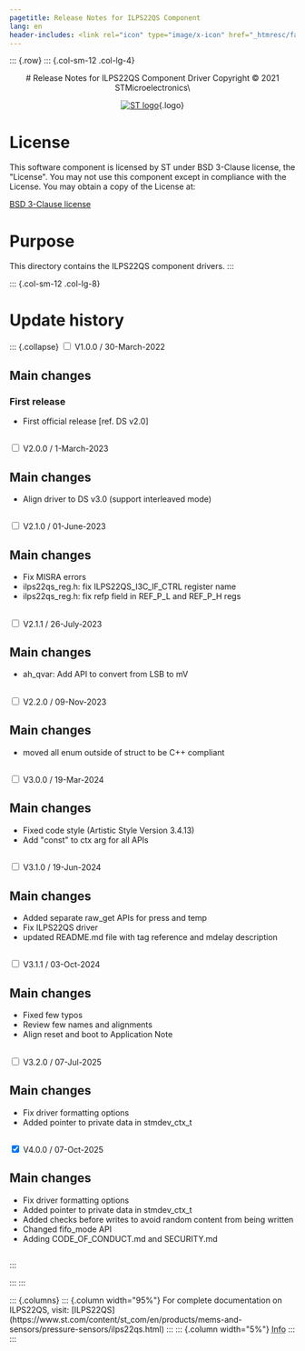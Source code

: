 ```yaml
---
pagetitle: Release Notes for ILPS22QS Component
lang: en
header-includes: <link rel="icon" type="image/x-icon" href="_htmresc/favicon.png" />
---
```


::: {.row}
::: {.col-sm-12 .col-lg-4}

<center>
# Release Notes for ILPS22QS Component Driver
Copyright &copy; 2021 STMicroelectronics\

[![ST logo](_htmresc/st_logo_2020.png)](https://www.st.com){.logo}
</center>

# License

This software component is licensed by ST under BSD 3-Clause license, the "License".
You may not use this component except in compliance with the License. You may obtain a copy of the License at:

[BSD 3-Clause license](https://opensource.org/licenses/BSD-3-Clause)

# Purpose

This directory contains the ILPS22QS component drivers.
:::

::: {.col-sm-12 .col-lg-8}
# Update history

::: {.collapse}
<input type="checkbox" id="collapse-section1" aria-hidden="true">
<label for="collapse-section1" aria-hidden="true">V1.0.0 / 30-March-2022</label>
<div>

## Main changes

### First release

- First official release [ref. DS v2.0]

##

</div>

<input type="checkbox" id="collapse-section2" aria-hidden="true">
<label for="collapse-section2" aria-hidden="true">V2.0.0 / 1-March-2023</label>
<div>

## Main changes

- Align driver to DS v3.0 (support interleaved mode)

##

</div>

<input type="checkbox" id="collapse-section3" aria-hidden="true">
<label for="collapse-section3" aria-hidden="true">V2.1.0 / 01-June-2023</label>
<div>

## Main changes

- Fix MISRA errors
- ilps22qs_reg.h: fix ILPS22QS_I3C_IF_CTRL register name
- ilps22qs_reg.h: fix refp field in REF_P_L and REF_P_H regs

##

</div>

<input type="checkbox" id="collapse-section4" aria-hidden="true">
<label for="collapse-section4" aria-hidden="true">V2.1.1 / 26-July-2023</label>
<div>

## Main changes

- ah_qvar: Add API to convert from LSB to mV

##

</div>

<input type="checkbox" id="collapse-section5" aria-hidden="true">
<label for="collapse-section5" aria-hidden="true">V2.2.0 / 09-Nov-2023</label>
<div>

## Main changes

- moved all enum outside of struct to be C++ compliant

##

</div>

<input type="checkbox" id="collapse-section6" aria-hidden="true">
<label for="collapse-section6" aria-hidden="true">V3.0.0 / 19-Mar-2024</label>
<div>

## Main changes

- Fixed code style (Artistic Style Version 3.4.13)
- Add "const" to ctx arg for all APIs

##

</div>

<input type="checkbox" id="collapse-section7" aria-hidden="true">
<label for="collapse-section7" aria-hidden="true">V3.1.0 / 19-Jun-2024</label>
<div>

## Main changes

- Added separate raw_get APIs for press and temp
- Fix ILPS22QS driver
- updated README.md file with tag reference and mdelay description

##

</div>

<input type="checkbox" id="collapse-section8" aria-hidden="true">
<label for="collapse-section8" aria-hidden="true">V3.1.1 / 03-Oct-2024</label>
<div>

## Main changes

- Fixed few typos
- Review few names and alignments
- Align reset and boot to Application Note

##

</div>

<input type="checkbox" id="collapse-section9" aria-hidden="true">
<label for="collapse-section9" aria-hidden="true">V3.2.0 / 07-Jul-2025</label>
<div>

## Main changes

- Fix driver formatting options
- Added pointer to private data in stmdev_ctx_t

##

</div>

<input type="checkbox" id="collapse-section10" checked aria-hidden="true">
<label for="collapse-section10" aria-hidden="true">V4.0.0 / 07-Oct-2025</label>
<div>

## Main changes

- Fix driver formatting options
- Added pointer to private data in stmdev_ctx_t
- Added checks before writes to avoid random content from being written
- Changed fifo_mode API
- Adding CODE_OF_CONDUCT.md and SECURITY.md

##

</div>
:::

:::
:::

<footer class="sticky">
::: {.columns}
::: {.column width="95%"}
For complete documentation on ILPS22QS,
visit:
[ILPS22QS](https://www.st.com/content/st_com/en/products/mems-and-sensors/pressure-sensors/ilps22qs.html)
:::
::: {.column width="5%"}
<abbr title="Based on template cx566953 version 2.0">Info</abbr>
:::
:::
</footer>
